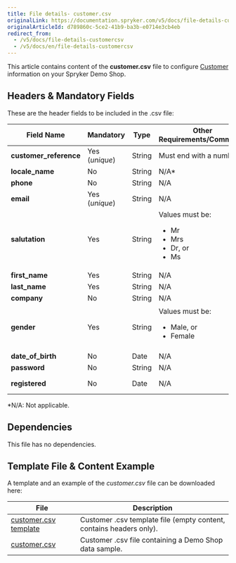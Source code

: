 ```yaml
---
title: File details- customer.csv
originalLink: https://documentation.spryker.com/v5/docs/file-details-customercsv
originalArticleId: d789860c-5ce2-41b9-ba3b-e0714e3cb4eb
redirect_from:
  - /v5/docs/file-details-customercsv
  - /v5/docs/en/file-details-customercsv
---
```


This article contains content of the **customer.csv** file to configure [Customer](/docs/scos/user/features/{{page.version}}/customer-relationship-management-crm/customer-relationship-management-crm.html) information on your Spryker Demo Shop.

## Headers & Mandatory Fields 
These are the header fields to be included in the .csv file:

| Field Name | Mandatory | Type | Other Requirements/Comments | Description |
| --- | --- | --- | --- | --- |
| **customer_reference** | Yes (*unique*) | String | Must end with a number. | Reference of the Customer. |
| **locale_name** | No | String | N/A* | Locale name. |
| **phone** | No | String | N/A | Customer’s phone number. |
| **email** | Yes (*unique*) | String | N/A | Customer’s e-mail |
| **salutation** | Yes | String | Values must be:<ul><li>Mr</li><li>Mrs</li><li>Dr, or </li><li>Ms</li></ul> | Used salutation.<br> The value must be within the list of values predefined in the `spyCustomerTableMap.php` file. |
| **first_name** | Yes | String | N/A | Customer’s first name. |
| **last_name** | Yes | String | N/A | Customer’s last name. |
| **company** | No | String | N/A | Customer’s Company |
| **gender** | Yes | String |  Values must be:<ul><li>Male, or </li><li>Female</li></ul> | Customer’s gender.<br>The value must be within the list of values predefined in the `spyCustomerTableMap.php`file. |
| **date_of_birth** | No | Date | N/A | Customer’s date of birth. |
| **password** | No | String | N/A | Customer’s password. |
| **registered** | No | Date | N/A | Customer’s date of registration. |
*N/A: Not applicable.

## Dependencies
This file has no dependencies.

## Template File & Content Example
A template and an example of the *customer.csv* file can be downloaded here:

| File | Description |
| --- | --- |
| [customer.csv template](https://spryker.s3.eu-central-1.amazonaws.com/docs/Developer+Guide/Back-End/Data+Manipulation/Data+Ingestion/Data+Import/Data+Import+Categories/Commerce+Setup/Template+customer.csv) | Customer .csv template file (empty content, contains headers only). |
| [customer.csv](https://spryker.s3.eu-central-1.amazonaws.com/docs/Developer+Guide/Back-End/Data+Manipulation/Data+Ingestion/Data+Import/Data+Import+Categories/Commerce+Setup/customer.csv) | Customer .csv file containing a Demo Shop data sample. |
